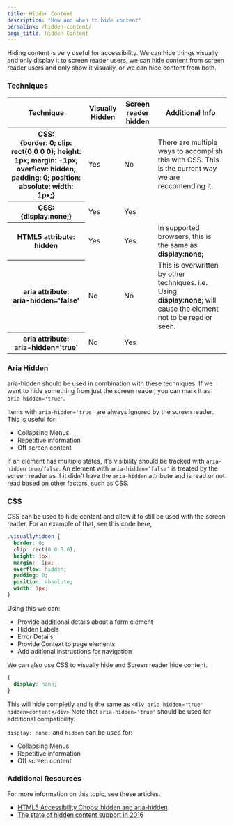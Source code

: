 ```yaml
---
title: Hidden Content
description: 'How and when to hide content'
permalink: /hidden-content/
page_title: Hidden Content
---
```


Hiding content is very useful for accessibility. We can hide things visually and only display it to screen reader users, we can hide content from screen reader users and only show it visually, or we can hide content from both. 

### Techniques
<table>
<thead>
  <tr>
    <th scop='col'>
      Technique
    </th>
    <th scop='col'>
      Visually Hidden
    </th>
    <th scop='col'>
      Screen reader hidden
    </th>
    <th scope='col'>
      Additional Info
    </th>
  </tr>
</thead>
<tbody>
  <tr>
    <th scope='row'>
      CSS:<br> <strong>{border: 0; clip: rect(0 0 0 0); height: 1px; margin: -1px; overflow: hidden; padding: 0; position: absolute; width: 1px;}</strong>
    </th>
    <td>Yes</td>
    <td>No</td>
    <td>There are multiple ways to accomplish this with CSS. This is the current way we are reccomending it.</td>
  </tr>
  <tr>
    <th scope='row'>
      CSS:<br>
      <strong>{display:none;}</strong>
    </th>
    <td>Yes</td>
    <td>Yes</td>
    <td></td>
  </tr>
  <tr>
    <th scope='row'>
      HTML5 attribute:<br>
      <strong>hidden</strong>
    </th>
    <td>Yes</td>
    <td>Yes</td>
    <td>In supported browsers, this is the same as <strong>display:none;</strong></td>
  </tr>
  <tr>
    <th scope='row'>
      aria attribute:<br>
      <strong>aria-hidden='false'</strong>
    </th>
    <td>No</td>
    <td>No</td>
    <td>This is overwritten by other techniques. i.e. Using <strong>display:none;</strong> will cause the element not to be read or seen.</td>
  </tr>
  <tr>
    <th scope='row'>
      aria attribute:<br>
      <strong>aria-hidden='true'</strong>
    </th>
    <td>No</td>
    <td>Yes</td>
    <td></td>
  </tr>
</tbody>
</table>
 
### Aria Hidden

aria-hidden should be used in combination with these techniques. If we want to hide something from just the screen reader, you can mark it as `aria-hidden='true'`. 

Items with `aria-hidden='true'` are always ignored by the screen reader.
This is useful for: 
- Collapsing Menus
- Repetitive information
- Off screen content

If an element has multiple states, it's visibility should be tracked with `aria-hidden` `true/false`. An element with `aria-hidden='false'` is treated by the screen reader as if it didn't have the `aria-hidden` attribute and is read or not read based on other factors, such as CSS. 

### CSS

CSS can be used to hide content and allow it to still be used with the screen reader. For an example of that, see this code here, 

```css
.visuallyhidden {
  border: 0;
  clip: rect(0 0 0 0);
  height: 1px;
  margin: -1px;
  overflow: hidden;
  padding: 0;
  position: absolute;
  width: 1px;
}
```
Using this we can:
- Provide additional details about a form element
 - Hidden Labels
 - Error Details
- Provide Context to page elements
- Add aditional instructions for navigation

We can also use CSS to visually hide and Screen reader hide content. 

```css
{
  display: none;
}
```

This will hide completly and is the same as `<div aria-hidden='true' hidden>content</div>` Note that `aria-hidden='true'` should be used for additional compatibility. 

`display: none;` and `hidden` can be used for:
- Collapsing Menus
- Repetitive information
- Off screen content

### Additional Resources

For more information on this topic, see these articles. 

- [HTML5 Accessibility Chops: hidden and aria-hidden](https://www.paciellogroup.com/blog/2012/05/html5-accessibility-chops-hidden-and-aria-hidden/)
- [The state of hidden content support in 2016](https://www.paciellogroup.com/blog/2016/01/the-state-of-hidden-content-support-in-2016/)
